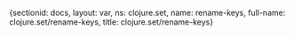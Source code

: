 {sectionid: docs, layout: var, ns: clojure.set, name: rename-keys, full-name: clojure.set/rename-keys,
  title: clojure.set/rename-keys}
